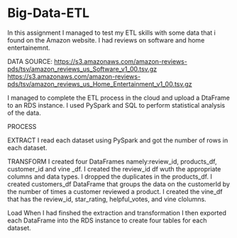 # Big-Data-ETL
In this assignment I managed to test my ETL skills with some data that i found on the Amazon website.
I had reviews on software and home entertainemnt.

DATA SOURCE:
https://s3.amazonaws.com/amazon-reviews-pds/tsv/amazon_reviews_us_Software_v1_00.tsv.gz
https://s3.amazonaws.com/amazon-reviews-pds/tsv/amazon_reviews_us_Home_Entertainment_v1_00.tsv.gz

I managed to complete the ETL process in the cloud and upload a DtaFrame to an RDS instance. I used PySpark  and SQL to perform statistical analysis of the data.

PROCESS

EXTRACT
I read each dataset using PySpark and got the number of rows in each dataset.


TRANSFORM
I created four DataFrames namely:review_id, products_df, customer_id and vine
_df.
I created the review_id df wuth the appropriate columns and data types.
I dropped the duplicates in the products_df. 
I created customers_df DataFrame that groups the data on the customerId by the number of times a customer reviewed a product.
I created the vine_df that has the review_id, star_rating, helpful_votes, and vine clolumns.


Load 
When I had finshed the extraction and transformation I then exported each DataFrame into the RDS instance to create four tables for each dataset.


